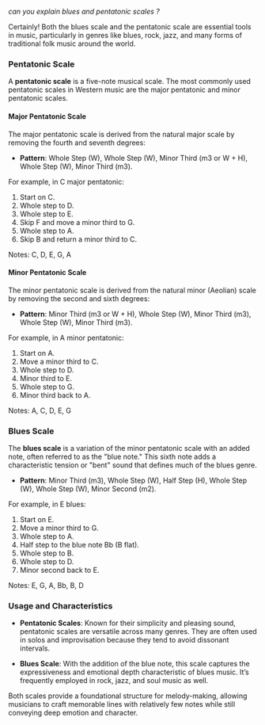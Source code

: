 *can you explain blues and pentatonic scales ?*

Certainly! Both the blues scale and the pentatonic scale are essential tools in music, particularly in genres like blues, rock, jazz, and many forms of traditional folk music around the world.

### Pentatonic Scale

A **pentatonic scale** is a five-note musical scale. The most commonly used pentatonic scales in Western music are the major pentatonic and minor pentatonic scales.

#### Major Pentatonic Scale

The major pentatonic scale is derived from the natural major scale by removing the fourth and seventh degrees:

- **Pattern**: Whole Step (W), Whole Step (W), Minor Third (m3 or W + H), Whole Step (W), Minor Third (m3).

For example, in C major pentatonic:
1. Start on C.
2. Whole step to D.
3. Whole step to E.
4. Skip F and move a minor third to G.
5. Whole step to A.
6. Skip B and return a minor third to C.

Notes: C, D, E, G, A

#### Minor Pentatonic Scale

The minor pentatonic scale is derived from the natural minor (Aeolian) scale by removing the second and sixth degrees:

- **Pattern**: Minor Third (m3 or W + H), Whole Step (W), Minor Third (m3), Whole Step (W), Minor Third (m3).

For example, in A minor pentatonic:
1. Start on A.
2. Move a minor third to C.
3. Whole step to D.
4. Minor third to E.
5. Whole step to G.
6. Minor third back to A.

Notes: A, C, D, E, G

### Blues Scale

The **blues scale** is a variation of the minor pentatonic scale with an added note, often referred to as the "blue note." This sixth note adds a characteristic tension or "bent" sound that defines much of the blues genre.

- **Pattern**: Minor Third (m3), Whole Step (W), Half Step (H), Whole Step (W), Whole Step (W), Minor Second (m2).

For example, in E blues:
1. Start on E.
2. Move a minor third to G.
3. Whole step to A.
4. Half step to the blue note Bb (B flat).
5. Whole step to B.
6. Whole step to D.
7. Minor second back to E.

Notes: E, G, A, Bb, B, D

### Usage and Characteristics

- **Pentatonic Scales**: Known for their simplicity and pleasing sound, pentatonic scales are versatile across many genres. They are often used in solos and improvisation because they tend to avoid dissonant intervals.

- **Blues Scale**: With the addition of the blue note, this scale captures the expressiveness and emotional depth characteristic of blues music. It’s frequently employed in rock, jazz, and soul music as well.

Both scales provide a foundational structure for melody-making, allowing musicians to craft memorable lines with relatively few notes while still conveying deep emotion and character.